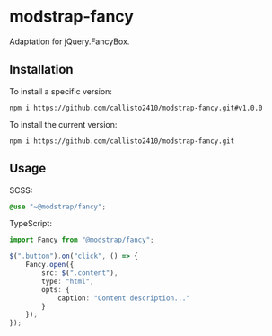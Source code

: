 # modstrap-fancy

Adaptation for jQuery.FancyBox.

## Installation

To install a specific version:
```shell script
npm i https://github.com/callisto2410/modstrap-fancy.git#v1.0.0
```

To install the current version:
```shell script
npm i https://github.com/callisto2410/modstrap-fancy.git
```

## Usage

SCSS:
```scss
@use "~@modstrap/fancy";
```

TypeScript:
```ts
import Fancy from "@modstrap/fancy";

$(".button").on("click", () => {
    Fancy.open({
        src: $(".content"),
        type: "html",
        opts: {
            caption: "Content description..."
        }
    });
});
```
